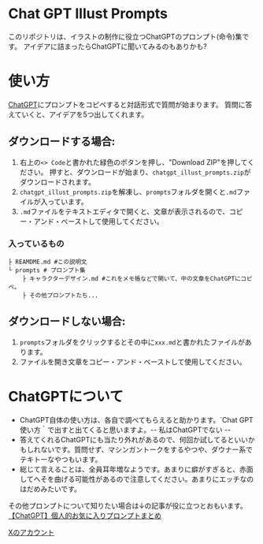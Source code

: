 # Chat GPT Illust Prompts

このリポジトリは、イラストの制作に役立つChatGPTのプロンプト(命令)集です。
アイデアに詰まったらChatGPTに聞いてみるのもありかも?

# 使い方
[ChatGPT](https://chat.openai.com/)にプロンプトをコピペすると対話形式で質問が始まります。
質問に答えていくと、アイデアを5つ出してくれます。

## ダウンロードする場合:
1. 右上の`<> Code`と書かれた緑色のボタンを押し、"Download ZIP"を押してください。
押すと、ダウンロードが始まり、`chatgpt_illust_prompts.zip`がダウンロードされます。
2. `chatgpt_illust_prompts.zip`を解凍し、`prompts`フォルダを開くと`.md`ファイルが入っています。
3. `.md`ファイルをテキストエディタで開くと、文章が表示されるので、コピー・アンド・ペーストして使用してください。

### 入っているもの
```
├ REAMDME.md #この説明文
└ prompts # プロンプト集
    ├ キャラクターデザイン.md #これをメモ帳などで開いて、中の文章をChatGPTにコピペ。
    ├ その他プロンプトたち...
```

## ダウンロードしない場合: 
1. `prompts`フォルダをクリックするとその中に`xxx.md`と書かれたファイルがあります。
2. ファイルを開き文章をコピー・アンド・ペーストして使用してください。

# ChatGPTについて
- ChatGPT自体の使い方は、各自で調べてもらえると助かります。`Chat GPT 使い方｀で出すと出てくると思いますよ。-- 私はChatGPTでない --
- 答えてくれるChatGPTにも当たり外れがあるので、何回か試してるといいかもしれないです。質問せず、マシンガントークをするやつや、ダウナー系でテキトーなやつもいます。
- 総じて言えることは、全員耳年増なようです。あまりに癖がすぎると、赤面してへそを曲げる可能性があるので注意してください。あまりにエッチなのはだめみたいです。

その他プロンプトについて知りたい場合は↓の記事が役に立つとおもいます。
[【ChatGPT】個人的お気に入りプロンプトまとめ](https://qiita.com/ryome/items/6b04cfdc25a2559902c8)

 [Xのアカウント](thttps://twitter.com/shi_dou13285)